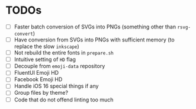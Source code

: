 # TODOs

- [ ] Faster batch conversion of SVGs into PNGs (something other than `rsvg-convert`)
- [ ] Have conversion from SVGs into PNGs with sufficient memory (to replace the slow `inkscape`)
- [ ] Not rebuild the entire fonts in `prepare.sh`
- [ ] Intuitive setting of `HD` flag
- [ ] Decouple from `emoji-data` repository
- [ ] FluentUI Emoji HD
- [ ] Facebook Emoji HD
- [ ] Handle iOS 16 special things if any
- [ ] Group files by theme?
- [ ] Code that do not offend linting too much
